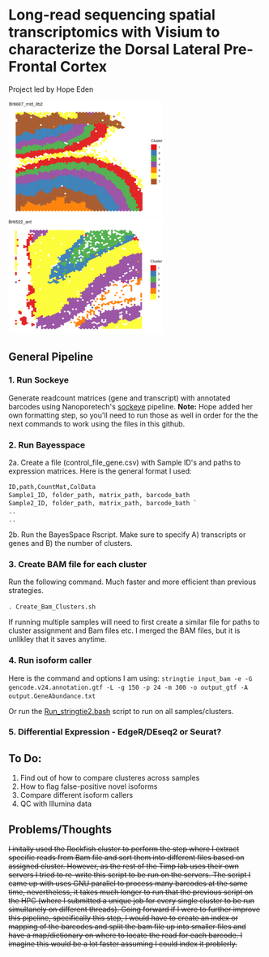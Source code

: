 # Long-read sequencing spatial transcriptomics with Visium to characterize the Dorsal Lateral Pre-Frontal Cortex
Project led by Hope Eden 

![](https://github.com/dannyrabiz/TimpRotation/blob/main/Eden_DLPFC_Visium/Br8667_mid.png)
![](https://github.com/dannyrabiz/TimpRotation/blob/main/Eden_DLPFC_Visium/Br6522_ant.png)
## General Pipeline
### 1. Run Sockeye
  Generate readcount matrices (gene and transcript) with annotated barcodes using Nanoporetech's [sockeye](https://github.com/nanoporetech/sockeye) pipeline. **Note:** Hope added her own formatting step, so you'll need to run those as well in order for the the next commands to work using the files in this github.
### 2. Run Bayesspace 
  2a. Create a file (control_file_gene.csv) with Sample ID's and paths to expression matrices. Here is the general format I used:
 
  ```
  ID,path,CountMat,ColData
  Sample1_ID, folder_path, matrix_path, barcode_bath
  Sample2_ID, folder_path, matrix_path, barcode_bath ` 
  ..
  ..
```
2b. Run the BayesSpace Rscript. Make sure to specify A) transcripts or genes and B) the number of clusters.  

### 3. Create BAM file for each cluster
Run the following command. Much faster and more efficient than previous strategies. 

`. Create_Bam_Clusters.sh` 

If running multiple samples will need to first create a similar file for paths to cluster assignment and Bam files etc. I merged the BAM files, but it is unlikley that it saves anytime. 

### 4. Run isoform caller
Here is the command and options I am using: 
`stringtie input_bam -e -G gencode.v24.annotation.gtf -L -g 150 -p 24 -m 300 -o output_gtf -A output.GeneAbundance.txt`

Or run the [Run_stringtie2.bash](https://github.com/dannyrabiz/TimpRotation/blob/main/Eden_DLPFC_Visium/Run_stringtie.bash) script to run on all samples/clusters. 

### 5. Differential Expression - EdgeR/DEseq2 or Seurat?

## To Do:
1. Find out of how to compare clusteres across samples
2. How to flag false-positive novel isoforms
3. Compare different isoform callers
4. QC with Illumina data

## Problems/Thoughts
~~I initally used the Rockfish cluster to perform the step where I extract specific reads from Bam file and sort them into different files based on assigned cluster. 
However, as the rest of the Timp lab uses their own servers I tried to re-write this script to be run on the servers. The script I came up with uses GNU parallel to 
process many barcodes at the same time, nevertheless, it takes much longer to run that the previous script on the HPC (where I submitted a unique job for every single cluster 
to be run simultanely on different threads). Going forward if I were to further improve this pipeline, specifically this step, I would have to create an index or 
mapping of the barcodes and split the bam file up into smaller files and have a map/dictionary on where to locate the read for each barcode. I imagine this would be a lot faster 
assuming I could index it problerly.~~
